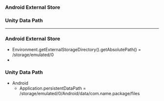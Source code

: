 
### Android External Store
### Unity Data Path

--------------------


### Android External Store

* Environment.getExternalStorageDirectory().getAbsolutePath() = /storage/emulated/0
* 


### Unity Data Path

* Android
  * Application.persistentDataPath = /storage/emulated/0/Android/data/com.name.package/files
